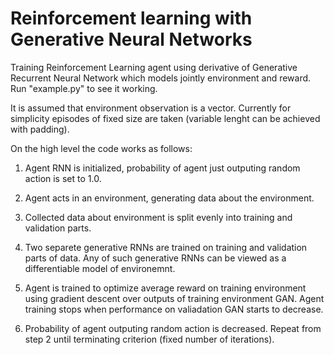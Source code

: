 # Reinforcement learning with Generative Neural Networks

Training Reinforcement Learning agent using derivative of Generative Recurrent Neural Network which models jointly environment and reward. Run "example.py" to see it working.

It is assumed that environment observation is a vector. Currently for simplicity episodes of fixed size are taken (variable lenght can be achieved with padding).

On the high level the code works as follows:

1. Agent RNN is initialized, probability of agent just outputing random action is set to 1.0.

2. Agent acts in an environment, generating data about the environment. 

3. Collected data about environment is split evenly into training and validation parts.

4. Two separete generative RNNs are trained on training and validation parts of data. Any of such generative RNNs can be viewed as a differentiable model of environemnt.

5. Agent is trained to optimize average reward on training environment using gradient descent over outputs of training environment GAN. Agent training stops when performance on valiadation GAN starts to decrease.

6. Probability of agent outputing random action is decreased. Repeat from step 2 until terminating criterion (fixed number of iterations).
